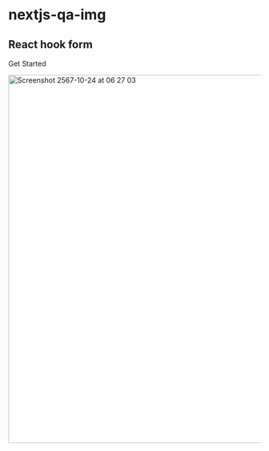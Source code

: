 # nextjs-qa-img

## React hook form

Get Started

<img width="734" alt="Screenshot 2567-10-24 at 06 27 03" src="https://github.com/user-attachments/assets/7d11ca1d-7dd6-4f21-a4cd-f19ceac69916">


